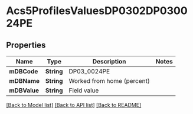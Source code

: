 # Acs5ProfilesValuesDP0302DP030024PE

## Properties
Name | Type | Description | Notes
------------ | ------------- | ------------- | -------------
**mDBCode** | **String** | DP03_0024PE | 
**mDBName** | **String** | Worked from home (percent) | 
**mDBValue** | **String** | Field value | 

[[Back to Model list]](../README.md#documentation-for-models) [[Back to API list]](../README.md#documentation-for-api-endpoints) [[Back to README]](../README.md)


